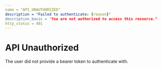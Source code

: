 ```yaml
---
name = "API_UNAUTHORIZED"
description = "Failed to authenticate: {reason}"
description_basic = "You are not authorized to access this resource."
http_status = 401
---
```


# API Unauthorized

The user did not provide a bearer token to authenticate with.
